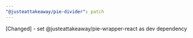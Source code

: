 ```yaml
---
"@justeattakeaway/pie-divider": patch
---
```


[Changed] - set @justeattakeaway/pie-wrapper-react as dev dependency
